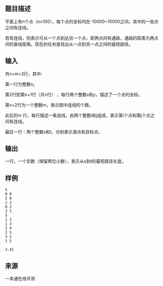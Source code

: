 ## 题目描述

平面上有n个点（n≤100），每个点的坐标均在-10000~10000之间。其中的一些点之间有连线。

若有连线，则表示可从一个点到达另一个点，即两点间有通路，通路的距离为两点间的直线距离。现在的任务是找出从一点到另一点之间的最短路径。

## 输入

共n+m+3行，其中:

第一行为整数n。

第2行到第n+1行（共n行） ，每行两个整数x和y，描述了一个点的坐标。

第n+2行为一个整数m，表示图中连线的个数。

此后的m 行，每行描述一条连线，由两个整数i和j组成，表示第i个点和第j个点之间有连线。

最后一行：两个整数s和t，分别表示源点和目标点。

## 输出

一行，一个实数（保留两位小数），表示从s到t的最短路径长度。

## 样例

```input1
5 
0 0
2 0
2 2
0 2
3 1
5 
1 2
1 3
1 4
2 5
3 5
1 5
```

```output1
3.41
```


 ## 来源

 一本通在线评测 